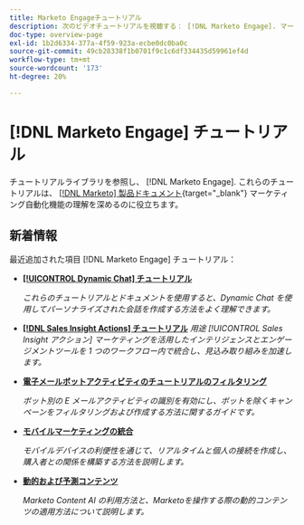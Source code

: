 ```yaml
---
title: Marketo Engageチュートリアル
description: 次のビデオチュートリアルを視聴する： [!DNL Marketo Engage]. マーケティング自動化機能の使用方法などに関する理解を深めましょう。
doc-type: overview-page
exl-id: 1b2d6334-377a-4f59-923a-ecbe0dc0ba0c
source-git-commit: 49cb28338f1b0701f9c1c6df334435d59961ef4d
workflow-type: tm+mt
source-wordcount: '173'
ht-degree: 20%

---
```


# [!DNL Marketo Engage] チュートリアル

チュートリアルライブラリを参照し、 [!DNL Marketo Engage]. これらのチュートリアルは、 [[!DNL Marketo] 製品ドキュメント](https://experienceleague.adobe.com/docs/marketo/using/home.html){target="_blank"} マーケティング自動化機能の理解を深めるのに役立ちます。

<div id="whats-new-section">

## 新着情報

最近追加された項目 [!DNL Marketo Engage] チュートリアル：

* **[[!UICONTROL Dynamic Chat]  チュートリアル](/help/dynamic-chat/dynamic-chat-overview.md)**

   _これらのチュートリアルとドキュメントを使用すると、Dynamic Chat を使用してパーソナライズされた会話を作成する方法をよく理解できます。_

* **[[!DNL Sales Insight Actions] チュートリアル](/help/sales-insight-actions/overview.md)**
   _用途 [!UICONTROL Sales Insight アクション] マーケティングを活用したインテリジェンスとエンゲージメントツールを 1 つのワークフロー内で統合し、見込み取り組みを加速します。_

* **[電子メールボットアクティビティのチュートリアルのフィルタリング](filtering-email-bot-activities/setup.md)**

   _ボット別の E メールアクティビティの識別を有効にし、ボットを除くキャンペーンをフィルタリングおよび作成する方法に関するガイドです。_

* **[モバイルマーケティングの統合](/help/cross-channel-marketing/mobile-marketing-learn.md)**

   _モバイルデバイスの利便性を通じて、リアルタイムと個人の接続を作成し、購入者との関係を構築する方法を説明します。_

* **[動的および予測コンテンツ](/help/email-marketing/dynamic-and-predictive-content-learn.md)**

   _Marketo Content AI の利用方法と、Marketoを操作する際の動的コンテンツの適用方法について説明します。_

</div>
<div id="recs-overview-body-1"></div>
<div id="recs-overview-body-2"></div>
<div id="recs-overview-body-3"></div>
<div id="recs-overview-body-4"></div>
<div id="recs-overview-body-5"></div>
<div id="recs-overview-body-6"></div>
